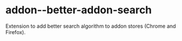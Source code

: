# addon--better-addon-search
Extension to add better search algorithm to addon stores (Chrome and Firefox).
